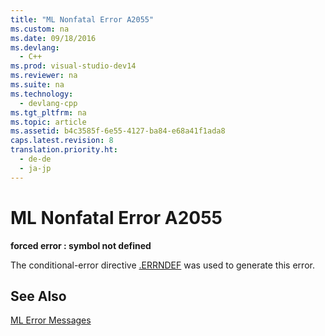 ```yaml
---
title: "ML Nonfatal Error A2055"
ms.custom: na
ms.date: 09/18/2016
ms.devlang: 
  - C++
ms.prod: visual-studio-dev14
ms.reviewer: na
ms.suite: na
ms.technology: 
  - devlang-cpp
ms.tgt_pltfrm: na
ms.topic: article
ms.assetid: b4c3585f-6e55-4127-ba84-e68a41f1ada8
caps.latest.revision: 8
translation.priority.ht: 
  - de-de
  - ja-jp
---
```

# ML Nonfatal Error A2055
**forced error : symbol not defined**  
  
 The conditional-error directive [.ERRNDEF](../vs140/.ERRNDEF.md) was used to generate this error.  
  
## See Also  
 [ML Error Messages](../vs140/ML-Error-Messages.md)